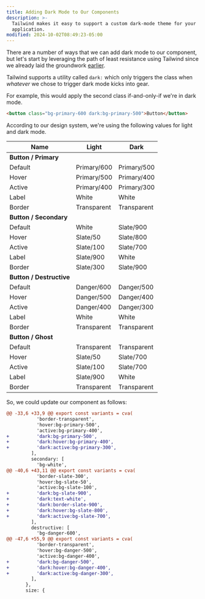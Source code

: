 ```yaml
---
title: Adding Dark Mode to Our Components
description: >-
  Tailwind makes it easy to support a custom dark-mode theme for your
  application.
modified: 2024-10-02T08:49:23-05:00
---
```


There are a number of ways that we can add dark mode to our component, but let's start by leveraging the path of least resistance using Tailwind since we already laid the groundwork [earlier](setting-up-tailwind.md).

Tailwind supports a utility called `dark:` which only triggers the class when _whatever_ we chose to trigger dark mode kicks into gear.

For example, this would apply the second class if-and-only-if we're in dark mode.

```html
<button class="bg-primary-600 dark:bg-primary-500">Button</button>
```

According to our design system, we're using the following values for light and dark mode.

| Name                     | Light       | Dark        |
| ------------------------ | ----------- | ----------- |
| **Button / Primary**     |             |             |
| Default                  | Primary/600 | Primary/500 |
| Hover                    | Primary/500 | Primary/400 |
| Active                   | Primary/400 | Primary/300 |
| Label                    | White       | White       |
| Border                   | Transparent | Transparent |
| **Button / Secondary**   |             |             |
| Default                  | White       | Slate/900   |
| Hover                    | Slate/50    | Slate/800   |
| Active                   | Slate/100   | Slate/700   |
| Label                    | Slate/900   | White       |
| Border                   | Slate/300   | Slate/900   |
| **Button / Destructive** |             |             |
| Default                  | Danger/600  | Danger/500  |
| Hover                    | Danger/500  | Danger/400  |
| Active                   | Danger/400  | Danger/300  |
| Label                    | White       | White       |
| Border                   | Transparent | Transparent |
| **Button / Ghost**       |             |             |
| Default                  | Transparent | Transparent |
| Hover                    | Slate/50    | Slate/700   |
| Active                   | Slate/100   | Slate/700   |
| Label                    | Slate/900   | White       |
| Border                   | Transparent | Transparent |

So, we could update our component as follows:

```diff
@@ -33,6 +33,9 @@ export const variants = cva(
           'border-transparent',
           'hover:bg-primary-500',
           'active:bg-primary-400',
+          'dark:bg-primary-500',
+          'dark:hover:bg-primary-400',
+          'dark:active:bg-primary-300',
         ],
         secondary: [
           'bg-white',
@@ -40,6 +43,11 @@ export const variants = cva(
           'border-slate-300',
           'hover:bg-slate-50',
           'active:bg-slate-100',
+          'dark:bg-slate-900',
+          'dark:text-white',
+          'dark:border-slate-900',
+          'dark:hover:bg-slate-800',
+          'dark:active:bg-slate-700',
         ],
         destructive: [
           'bg-danger-600',
@@ -47,6 +55,9 @@ export const variants = cva(
           'border-transparent',
           'hover:bg-danger-500',
           'active:bg-danger-400',
+          'dark:bg-danger-500',
+          'dark:hover:bg-danger-400',
+          'dark:active:bg-danger-300',
         ],
       },
       size: {
```
